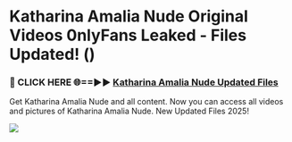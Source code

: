 # Katharina Amalia Nude Original Videos 0nlyFans Leaked - Files Updated! ()

<h3>🔴 CLICK HERE 🌐==►► <a href="https://tinyurl.com/2p9ay9w9" rel="nofollow">Katharina Amalia Nude Updated Files</a></h3>

Get Katharina Amalia Nude and all content. Now you can access all videos and pictures of Katharina Amalia Nude. New Updated Files 2025!

[![](https://i.imgur.com/KQgVmj3.gif)](https://tinyurl.com/2p9ay9w9)
